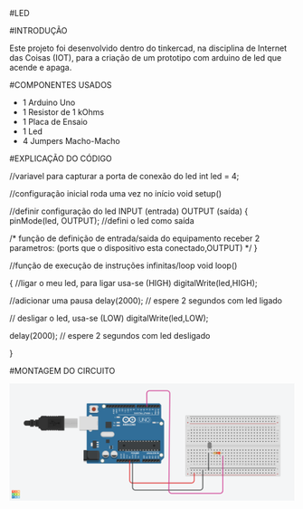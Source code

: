 #LED

#INTRODUÇÃO

Este projeto foi desenvolvido dentro do tinkercad, na disciplina de Internet das Coisas (IOT), para a criação de um prototipo com arduino de led que acende e apaga.

#COMPONENTES USADOS

- 1 Arduino Uno
- 1 Resistor de 1 kOhms
- 1 Placa de Ensaio
- 1 Led 
- 4 Jumpers Macho-Macho

#EXPLICAÇÃO DO CÓDIGO 

//variavel para capturar a porta de conexão do led int led = 4;

//configuração inicial roda uma vez no início 
void setup() 

//definir configuração do led INPUT (entrada) OUTPUT (saída)
{ 
  pinMode(led, OUTPUT); //defini o led como saída 
  
/*
função de definição de entrada/saida do equipamento 
receber 2 parametros:
(ports que o dispositivo esta conectado,OUTPUT)
*/
  }

//função de execução de instruções infinitas/loop
void loop()

{ 
  //ligar o meu led, para ligar usa-se (HIGH) 
  digitalWrite(led,HIGH);
  
  //adicionar uma pausa 
  delay(2000); // espere 2 segundos com led ligado
  
  // desligar o led, usa-se (LOW)
  digitalWrite(led,LOW);
  
  delay(2000); // espere 2 segundos com led desligado

}

#MONTAGEM DO CIRCUITO

![LED](ATV-01led.png)





















